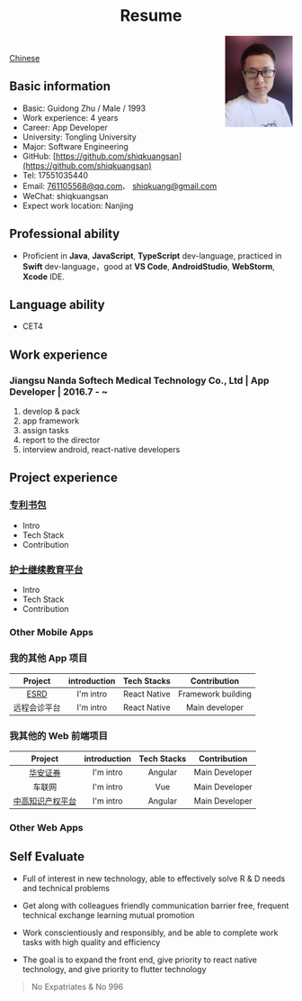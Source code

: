 
# <h1 align=center>Resume</h1>

<img src="./assets/me.jpeg" width='120px' align=right></img>

<br>

<p><a href="./README.md">Chinese</a></p>


## Basic information
- Basic: Guidong Zhu / Male / 1993
- Work experience: 4 years
- Career: App Developer
- University: Tongling University
- Major: Software Engineering
- GitHub: [https://github.com/shiqkuangsan](https://github.com/shiqkuangsan)
- Tel: 17551035440
- Email: 761105568@qq.com、 shiqkuang@gmail.com
- WeChat: shiqkuangsan
- Expect work location: Nanjing

## Professional ability
- Proficient in **Java**, **JavaScript**, **TypeScript** dev-language, practiced in **Swift** dev-language，good at **VS Code**, **AndroidStudio**, **WebStorm**, **Xcode** IDE. 


## Language ability
- CET4

## Work experience
### Jiangsu Nanda Softech Medical Technology Co., Ltd  |  App Developer |  2016.7 - ~
1. develop & pack
2. app framework
3. assign tasks
4. report to the director
5. interview android, react-native developers


## Project experience
### [专利书包](https://apps.apple.com/cn/app/id1446241863)
- Intro
- Tech Stack
- Contribution

### [护士继续教育平台](https://apps.apple.com/cn/app/id1433883456) 
- Intro
- Tech Stack
- Contribution


### Other Mobile Apps
### 我的其他 App 项目

| Project         | introduction   | Tech Stacks          | Contribution |
|:----------:|:----:|:------------:|:----:|
|[ESRD](https://baidu.com)        | I'm intro | React Native | Framework building |
| 远程会诊平台     | I'm intro | React Native | Main developer |

### 我其他的 Web 前端项目
| Project         | introduction   | Tech Stacks          | Contribution |
|:----------:|:----:|:------------:|:----:|
|[华安证券](https://baidu.com)        | I'm intro | Angular | Main Developer |
| 车联网       | I'm intro | Vue | Main Developer |
| [中高知识产权平台](https://www.cnuip.com)       | I'm intro | Angular | Main Developer |

### Other Web Apps

## Self Evaluate

- Full of interest in new technology, able to effectively solve R & D needs and technical problems

- Get along with colleagues friendly communication barrier free, frequent technical exchange learning mutual promotion

- Work conscientiously and responsibly, and be able to complete work tasks with high quality and efficiency

- The goal is to expand the front end, give priority to react native technology, and give priority to flutter technology

>No Expatriates & No 996